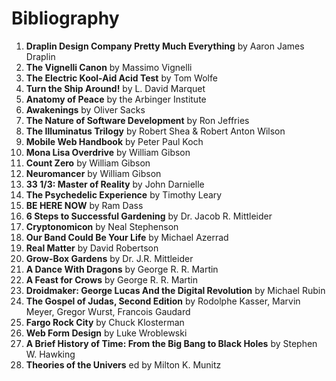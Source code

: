 # Bibliography

1. **Draplin Design Company Pretty Much Everything** by Aaron James Draplin
1. **The Vignelli Canon** by Massimo Vignelli
1. **The Electric Kool-Aid Acid Test** by Tom Wolfe
1. **Turn the Ship Around!** by L. David Marquet
1. **Anatomy of Peace** by the Arbinger Institute
1. **Awakenings** by Oliver Sacks
1. **The Nature of Software Development** by Ron Jeffries
1. **The Illuminatus Trilogy** by Robert Shea & Robert Anton Wilson
1. **Mobile Web Handbook** by Peter Paul Koch
1. **Mona Lisa Overdrive** by William Gibson
1. **Count Zero** by William Gibson
1. **Neuromancer** by William Gibson
1. **33 1/3: Master of Reality** by John Darnielle
1. **The Psychedelic Experience** by Timothy Leary
1. **BE HERE NOW** by Ram Dass
1. **6 Steps to Successful Gardening** by Dr. Jacob R. Mittleider
1. **Cryptonomicon** by Neal Stephenson
1. **Our Band Could Be Your Life** by Michael Azerrad
1. **Real Matter** by David Robertson
1. **Grow-Box Gardens** by Dr. J.R. Mittleider
1. **A Dance With Dragons** by George R. R. Martin
1. **A Feast for Crows** by George R. R. Martin
1. **Droidmaker: George Lucas And the Digital Revolution** by Michael Rubin
1. **The Gospel of Judas, Second Edition** by  Rodolphe Kasser, Marvin Meyer, Gregor Wurst, Francois Gaudard
1. **Fargo Rock City** by Chuck Klosterman
1. **Web Form Design** by Luke Wroblewski
1. **A Brief History of Time: From the Big Bang to Black Holes** by Stephen W. Hawking
1. **Theories of the Univers** ed by Milton K. Munitz
